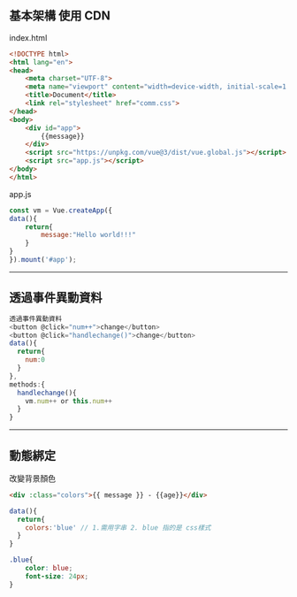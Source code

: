 ## 基本架構 使用 CDN

index.html

```html
<!DOCTYPE html>
<html lang="en">
<head>
    <meta charset="UTF-8">
    <meta name="viewport" content="width=device-width, initial-scale=1.0">
    <title>Document</title>
    <link rel="stylesheet" href="comm.css">
</head>
<body>
    <div id="app">
        {{message}}
    </div>
    <script src="https://unpkg.com/vue@3/dist/vue.global.js"></script>
    <script src="app.js"></script>
</body>
</html>
```

app.js

```javascript
const vm = Vue.createApp({
data(){
    return{
        message:"Hello world!!!"
    }
}
}).mount('#app');
```

---

## 透過事件異動資料

```javascript
透過事件異動資料
<button @click="num++">change</button>
<button @click="handlechange()">change</button>
data(){
  return{
    num:0
  }
},
methods:{
  handlechange(){
    vm.num++ or this.num++
  }
}
```

---

## 動態綁定

改變背景顏色

```html
<div :class="colors">{{ message }} - {{age}}</div>
```

```javascript
data(){
  return{
    colors:'blue' // 1.需用字串 2. blue 指的是 css樣式
  }
}
```

```css
.blue{
    color: blue;
    font-size: 24px;
}
```





